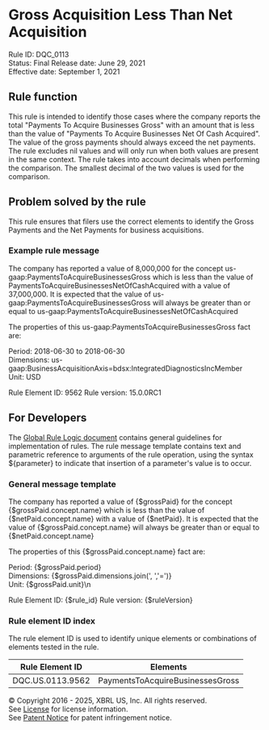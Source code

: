 # Gross Acquisition Less Than Net Acquisition  
Rule ID: DQC_0113  
Status: Final
Release date: June 29, 2021  
Effective date: September 1, 2021
  
## Rule function
This rule is intended to identify those cases where the company reports the total "Payments To Acquire Businesses Gross" with an amount that is less than the value of "Payments To Acquire Businesses Net Of Cash Acquired". The value of the gross payments should always exceed the net payments. The rule excludes nil values and will only run when both values are present in the same context. The rule takes into account decimals when performing the comparison. The smallest decimal of the two values is used for the comparison.

## Problem solved by the rule
This rule ensures that filers use the correct elements to identify the Gross Payments and the Net Payments for business acquisitions.

### Example rule message
The company has reported a value of  8,000,000 for the concept us-gaap:PaymentsToAcquireBusinessesGross which is less than the value of PaymentsToAcquireBusinessesNetOfCashAcquired  with a value of 37,000,000. It is expected that the value of us-gaap:PaymentsToAcquireBusinessesGross will always be greater than or equal to us-gaap:PaymentsToAcquireBusinessesNetOfCashAcquired 

The properties of this us-gaap:PaymentsToAcquireBusinessesGross fact are:

Period: 2018-06-30 to 2018-06-30  
Dimensions: us-gaap:BusinessAcquisitionAxis=bdsx:IntegratedDiagnosticsIncMember  
Unit: USD  

Rule Element ID: 9562
Rule version: 15.0.0RC1

## For Developers  
The [Global Rule Logic document](https://github.com/DataQualityCommittee/dqc_us_rules/blob/master/docs/GlobalRuleLogic.md) contains general guidelines for implementation of rules. The rule message template contains text and parametric reference to arguments of the rule operation, using the syntax ${parameter} to indicate that insertion of a parameter's value is to occur.  
  
### General message template  
The company has reported a value of  {$grossPaid} for the concept {$grossPaid.concept.name} which is less than the value of {$netPaid.concept.name} with a value of {$netPaid}. It is expected that the value of {$grossPaid.concept.name} will always be greater than or equal to {$netPaid.concept.name} 

The properties of this {$grossPaid.concept.name} fact are:

Period: {$grossPaid.period}  
Dimensions: {$grossPaid.dimensions.join(', ','=')}  
Unit: {$grossPaid.unit}\n  

Rule Element ID: {$rule_id}
Rule version: {$ruleVersion}
  
### Rule element ID index  
The rule element ID is used to identify unique elements or combinations of elements tested in the rule.

|Rule Element ID|Elements|
|--- |--- |
|DQC.US.0113.9562|PaymentsToAcquireBusinessesGross|
  
© Copyright 2016 - 2025, XBRL US, Inc. All rights reserved.   
See [License](https://xbrl.us/dqc-license) for license information.  
See [Patent Notice](https://xbrl.us/dqc-patent) for patent infringement notice.  